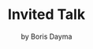 ---
# Determines which item appears first on the schedule (lowest number (0) appears first)
sequence_id: 8

# Time of the event
time: 13:30 - 14:00

# Title of the event
title: Invited Talk
subtitle: by Boris Dayma

# Speaker Info
speaker: Boris Dayma
webpage: https://twitter.com/borisdayma
affil: Weights & Biases
affil_link: https://wandb.ai/borisd13
affil2: Hugging Face
affil2_link: https://huggingface.co/boris

# Image
img: ../speakers/BorisDayma.jpg
img_link: https://twitter.com/borisdayma
---
